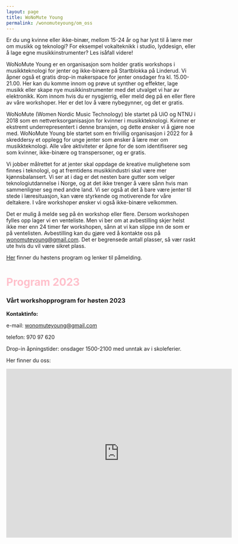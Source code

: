 ```yaml
---
layout: page
title: WoNoMute Young
permalink: /wonomuteyoung/om_oss
---
```



Er du ung kvinne eller ikke-binær, mellom 15-24 år og har lyst til å lære mer om musikk og teknologi? For eksempel vokalteknikk i studio, lyddesign, eller å lage egne musikkinstrumenter? Les isåfall videre!

WoNoMute Young er en organisasjon som holder gratis workshops i musikkteknologi for jenter og ikke-binære på Startblokka på Linderud. Vi åpner også et gratis drop-in makerspace for jenter onsdager fra kl. 15.00-21.00. Her kan du komme innom og prøve ut synther og effekter, lage musikk eller skape nye musikkinstrumenter med det utvalget vi har av elektronikk. Kom innom hvis du er nysgjerrig, eller meld deg på en eller flere av våre workshoper. Her er det lov å være nybegynner, og det er gratis.
 
WoNoMute (Women Nordic Music Technology) ble startet på UiO og NTNU i 2018 som en nettverksorganisasjon for kvinner i musikkteknologi. Kvinner er ekstremt underrepresentert i denne bransjen, og dette ønsker vi å gjøre noe med.  WoNoMute Young ble startet som en frivillig organisasjon i 2022 for å skreddersy et opplegg for unge jenter som ønsker å lære mer om musikkteknologi. Alle våre aktiviteter er åpne for de som identifiserer seg som kvinner, ikke-binære og transpersoner, og er gratis.

Vi jobber målrettet for at jenter skal oppdage de kreative mulighetene som finnes i teknologi, og at fremtidens musikkindustri skal være mer kjønnsbalansert. Vi ser at i dag er det nesten bare gutter som velger teknologiutdannelse i Norge, og at det ikke trenger å være sånn hvis man sammenligner seg med andre land. Vi ser også at det å bare være jenter til stede i læresituasjon, kan være styrkende og motiverende for våre deltakere. I våre workshoper ønsker vi også ikke-binære velkommen.

Det er mulig å melde seg på én workshop eller flere. Dersom workshopen fylles opp lager vi en venteliste. Men vi ber om at avbestilling skjer helst ikke mer enn 24 timer før workshopen, sånn at vi kan slippe inn de som er på ventelisten. Avbestilling kan du gjøre ved å kontakte oss på [wonomuteyoung@gmail.com](wonomuteyoung@gmail.com). Det er begrensede antall plasser, så vær raskt ute hvis du vil være sikret plass.

[Her](/wonomuteyoung/program) finner du høstens program og lenker til påmelding.




<h1 style="color: pink">Program 2023</h1>
<h3>Vårt workshopprogram for høsten 2023</h3>
<object data=
"/assets/wonomuteyoung/program2023liten.pdf" 
                width="800"
                height="500"></object>


**Kontaktinfo:**

e-mail: [wonomuteyoung@gmail.com](wonomuteyoung@gmail.com)

telefon: 970 97 620

Drop-in åpningstider: onsdager 1500-2100 med unntak av i skoleferier.


Her finner du oss:

<iframe src="https://www.google.com/maps/embed?pb=!1m18!1m12!1m3!1d1998.540063610804!2d10.84028340103671!3d59.93977380000001!2m3!1f0!2f0!3f0!3m2!1i1024!2i768!4f13.1!3m3!1m2!1s0x46416fdcd2140db7%3A0x32c80eb2c75f9dde!2s%C3%98stre%20Aker%20vei%2090%2C%200596%20Oslo!5e0!3m2!1sno!2sno!4v1661625962573!5m2!1sno!2sno" width="600" height="450" style="border:0;" allowfullscreen="" loading="lazy" referrerpolicy="no-referrer-when-downgrade"></iframe>